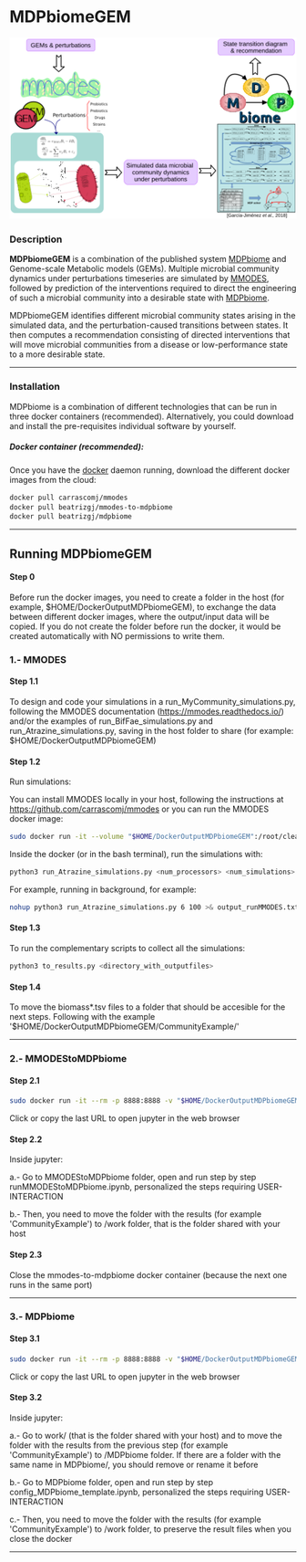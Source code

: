 # **MDPbiomeGEM**

![](schemaMDPbiomeGEM.png)




### Description
**MDPbiomeGEM** is a combination of the published system [MDPbiome](https://github.com/beatrizgj/MDPbiome) and Genome-scale Metabolic models (GEMs).
Multiple microbial community dynamics under perturbations timeseries are simulated by  [MMODES](https://github.com/carrascomj/mmodes), followed by prediction of the interventions required to direct the engineering of such a microbial community into a desirable state with [MDPbiome](https://github.com/beatrizgj/MDPbiome).

MDPbiomeGEM identifies different microbial community states arising in the simulated data, and the perturbation-caused transitions between states.  It then computes a recommendation consisting of directed interventions that will move microbial communities from a disease or low-performance state to a more desirable state.


***

### Installation
MDPbiome is a combination of different technologies that can be run in three docker containers (recommended). Alternatively, you could download and install the pre-requisites individual software by yourself. 

##### Docker container (recommended):

Once you have the [docker](https://docs.docker.com/) daemon running, download the different docker images from the cloud:
```bash
docker pull carrascomj/mmodes
docker pull beatrizgj/mmodes-to-mdpbiome
docker pull beatrizgj/mdpbiome
```

***

## Running MDPbiomeGEM

#### Step 0
Before run the docker images, you need to create a folder in the host (for example, $HOME/DockerOutputMDPbiomeGEM), to exchange the data between different docker images, where the output/input data will be copied.
If you do not create the folder before run the docker, it would be created automatically with NO permissions to write them.


### 1.- MMODES

#### Step 1.1
To design and code your simulations in a run_MyCommunity_simulations.py, following the MMODES documentation (https://mmodes.readthedocs.io/) and/or the examples of run_BifFae_simulations.py and run_Atrazine_simulations.py, saving in the host folder to share (for example: $HOME/DockerOutputMDPbiomeGEM)

#### Step 1.2
Run simulations:

You can install MMODES locally in your host, following the instructions at https://github.com/carrascomj/mmodes
or you can run the MMODES docker image: 
```bash
sudo docker run -it --volume "$HOME/DockerOutputMDPbiomeGEM":/root/cleanapp/host carrascomj/mmodes
```

Inside the docker (or in the bash terminal), run the simulations with:
```bash
python3 run_Atrazine_simulations.py <num_processors> <num_simulations>
```

For example, running in background, for example:
```bash
nohup python3 run_Atrazine_simulations.py 6 100 >& output_runMMODES.txt &
```

#### Step 1.3
To run the complementary scripts to collect all the simulations:
```bash
python3 to_results.py <directory_with_outputfiles>
```

#### Step 1.4
To move the biomass*.tsv files to a folder that should be accesible for the next steps. Following with the example '$HOME/DockerOutputMDPbiomeGEM/CommunityExample/'

***

### 2.- MMODEStoMDPbiome
#### Step 2.1
```bash
sudo docker run -it --rm -p 8888:8888 -v "$HOME/DockerOutputMDPbiomeGEM":/home/jovyan/work beatrizgj/mmodes-to-mdpbiome
```

Click or copy the last URL to open jupyter in the web browser

#### Step 2.2
Inside jupyter:

a.- Go to MMODEStoMDPbiome folder, open and run step by step runMMODEStoMDPbiome.ipynb, personalized the steps requiring USER-INTERACTION

b.- Then, you need to move the folder with the results (for example 'CommunityExample') to /work folder, that is the folder shared with your host

#### Step 2.3
Close the mmodes-to-mdpbiome docker container (because the next one runs in the same port)

***

### 3.- MDPbiome

#### Step 3.1
```bash
sudo docker run -it --rm -p 8888:8888 -v "$HOME/DockerOutputMDPbiomeGEM":/home/jovyan/work beatrizgj/mdpbiome
```

Click or copy the last URL to open jupyter in the web browser

#### Step 3.2
Inside jupyter:

a.- Go to work/ (that is the folder shared with your host) and to move the folder with the results from the previous step (for example 'CommunityExample') to /MDPbiome folder. If there are a folder with the same name in MDPbiome/, you should remove or rename it before

b.- Go to MDPbiome folder, open and run step by step config_MDPbiome_template.ipynb, personalized the steps requiring USER-INTERACTION

c.- Then, you need to move the folder with the results (for example 'CommunityExample') to /work folder, to preserve the result files when you close the docker


***
